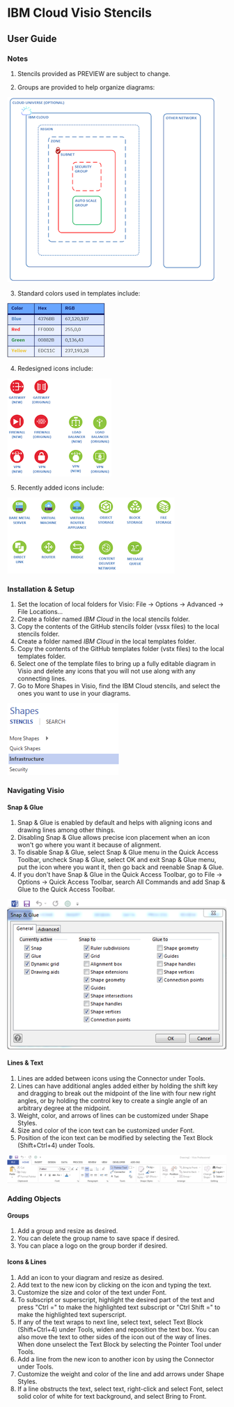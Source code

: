 # IBM Cloud Visio Stencils

## User Guide

### Notes

1. Stencils provided as PREVIEW are subject to change.

2. Groups are provided to help organize diagrams:

![Groups](/images/groups.png)

3. Standard colors used in templates include:

![Colors](/images/colors.png)

4. Redesigned icons include:

![RedesignedIcons](/images/redesignedicons.png)

5. Recently added icons include:

![NewIcons](/images/newicons.png)

### Installation & Setup

1. Set the location of local folders for Visio:  File -> Options -> Advanced -> File Locations...
2. Create a folder named *IBM Cloud* in the local stencils folder.  
3. Copy the contents of the GitHub stencils folder (vssx files) to the local stencils folder.  
4. Create a folder named *IBM Cloud* in the local templates folder. 
5. Copy the contents of the GitHub templates folder (vstx files) to the local templates folder.
6. Select one of the template files to bring up a fully editable diagram in Visio and delete any icons that you will not use along with any connecting lines.
7. Go to More Shapes in Visio, find the IBM Cloud stencils, and select the ones you want to use in your diagrams.

![Shapes](/images/shapes.png)

### Navigating Visio

#### Snap & Glue
1. Snap & Glue is enabled by default and helps with aligning icons and drawing lines among other things.
2. Disabling Snap & Glue allows precise icon placement when an icon won't go where you want it because of alignment.
3. To disable Snap & Glue, select Snap & Glue menu in the Quick Access Toolbar, uncheck Snap & Glue, select OK and exit Snap & Glue menu, put the icon where you want it, then go back and reenable Snap & Glue.
4. If you don't have Snap & Glue in the Quick Access Toolbar, go to File -> Options -> Quick Access Toolbar, search All Commands and add Snap & Glue to the Quick Access Toolbar.

![SnapAndGlue](/images/snapandglue.png)

#### Lines & Text
1. Lines are added between icons using the Connector under Tools.
2. Lines can have additional angles added either by holding the shift key and dragging to break out the midpoint of the line with four new right angles, or by holding the control key to create a single angle of an arbitrary degree at the midpoint.
3. Weight, color, and arrows of lines can be customized under Shape Styles.  
4. Size and color of the icon text can be customized under Font.
5. Position of the icon text can be modified by selecting the Text Block (Shift+Ctrl+4) under Tools.

![Ribbon](/images/ribbon.png)

### Adding Objects

#### Groups
1. Add a group and resize as desired.
2. You can delete the group name to save space if desired.
3. You can place a logo on the group border if desired.  

#### Icons & Lines
1. Add an icon to your diagram and resize as desired.  
2. Add text to the new icon by clicking on the icon and typing the text.
3. Customize the size and color of the text under Font.  
4. To subscript or superscript, highlight the desired part of the text and press "Ctrl =" to make the highlighted text subscript or "Ctrl Shift =" to make the highlighted text superscript. 
5. If any of the text wraps to next line, select text, select Text Block (Shift+Ctrl+4) under Tools, widen and reposition the text box.  You can also move the text to other sides of the icon out of the way of lines.  When done unselect the Text Block by selecting the Pointer Tool under Tools. 
6. Add a line from the new icon to another icon by using the Connector under Tools. 
7. Customize the weight and color of the line and add arrows under Shape Styles.
8. If a line obstructs the text, select text, right-click and select Font, select solid color of white for text background, and select Bring to Front. 
